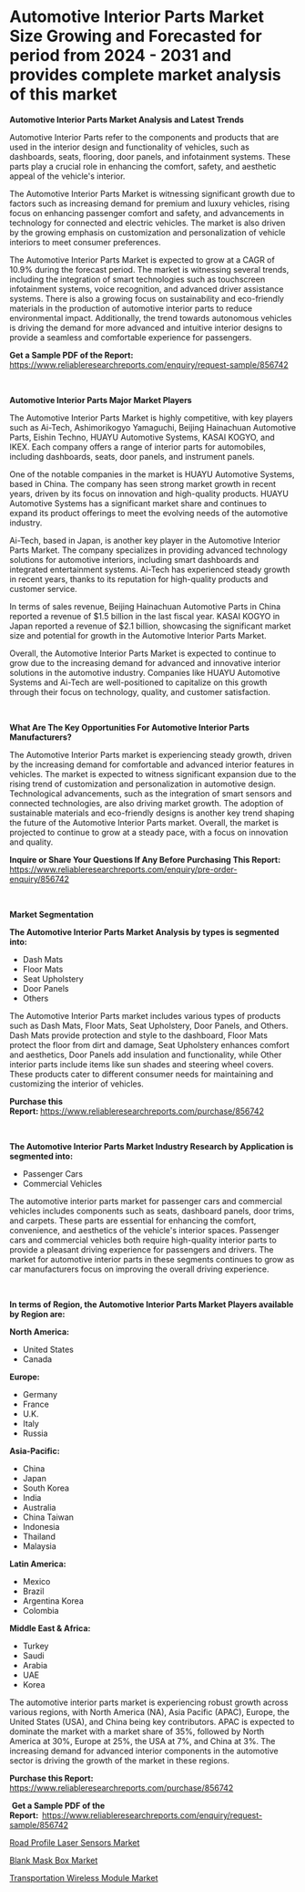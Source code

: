 <p><h1>Automotive Interior Parts Market Size Growing and Forecasted for period from 2024 - 2031 and provides complete market analysis of this market</h1></p><p><strong>Automotive Interior Parts Market Analysis and Latest Trends</strong></p>
<p><p>Automotive Interior Parts refer to the components and products that are used in the interior design and functionality of vehicles, such as dashboards, seats, flooring, door panels, and infotainment systems. These parts play a crucial role in enhancing the comfort, safety, and aesthetic appeal of the vehicle's interior.</p><p>The Automotive Interior Parts Market is witnessing significant growth due to factors such as increasing demand for premium and luxury vehicles, rising focus on enhancing passenger comfort and safety, and advancements in technology for connected and electric vehicles. The market is also driven by the growing emphasis on customization and personalization of vehicle interiors to meet consumer preferences.</p><p>The Automotive Interior Parts Market is expected to grow at a CAGR of 10.9% during the forecast period. The market is witnessing several trends, including the integration of smart technologies such as touchscreen infotainment systems, voice recognition, and advanced driver assistance systems. There is also a growing focus on sustainability and eco-friendly materials in the production of automotive interior parts to reduce environmental impact. Additionally, the trend towards autonomous vehicles is driving the demand for more advanced and intuitive interior designs to provide a seamless and comfortable experience for passengers.</p></p>
<p><strong>Get a Sample PDF of the Report:&nbsp;</strong> <a href="https://www.reliableresearchreports.com/enquiry/request-sample/856742">https://www.reliableresearchreports.com/enquiry/request-sample/856742</a></p>
<p>&nbsp;</p>
<p><strong>Automotive Interior Parts Major Market Players</strong></p>
<p><p>The Automotive Interior Parts Market is highly competitive, with key players such as Ai-Tech, Ashimorikogyo Yamaguchi, Beijing Hainachuan Automotive Parts, Eishin Techno, HUAYU Automotive Systems, KASAI KOGYO, and IKEX. Each company offers a range of interior parts for automobiles, including dashboards, seats, door panels, and instrument panels.</p><p>One of the notable companies in the market is HUAYU Automotive Systems, based in China. The company has seen strong market growth in recent years, driven by its focus on innovation and high-quality products. HUAYU Automotive Systems has a significant market share and continues to expand its product offerings to meet the evolving needs of the automotive industry.</p><p>Ai-Tech, based in Japan, is another key player in the Automotive Interior Parts Market. The company specializes in providing advanced technology solutions for automotive interiors, including smart dashboards and integrated entertainment systems. Ai-Tech has experienced steady growth in recent years, thanks to its reputation for high-quality products and customer service.</p><p>In terms of sales revenue, Beijing Hainachuan Automotive Parts in China reported a revenue of $1.5 billion in the last fiscal year. KASAI KOGYO in Japan reported a revenue of $2.1 billion, showcasing the significant market size and potential for growth in the Automotive Interior Parts Market.</p><p>Overall, the Automotive Interior Parts Market is expected to continue to grow due to the increasing demand for advanced and innovative interior solutions in the automotive industry. Companies like HUAYU Automotive Systems and Ai-Tech are well-positioned to capitalize on this growth through their focus on technology, quality, and customer satisfaction.</p></p>
<p>&nbsp;</p>
<p><strong>What Are The Key Opportunities For Automotive Interior Parts Manufacturers?</strong></p>
<p><p>The Automotive Interior Parts market is experiencing steady growth, driven by the increasing demand for comfortable and advanced interior features in vehicles. The market is expected to witness significant expansion due to the rising trend of customization and personalization in automotive design. Technological advancements, such as the integration of smart sensors and connected technologies, are also driving market growth. The adoption of sustainable materials and eco-friendly designs is another key trend shaping the future of the Automotive Interior Parts market. Overall, the market is projected to continue to grow at a steady pace, with a focus on innovation and quality.</p></p>
<p><strong>Inquire or Share Your Questions If Any Before Purchasing This Report:</strong> <a href="https://www.reliableresearchreports.com/enquiry/pre-order-enquiry/856742">https://www.reliableresearchreports.com/enquiry/pre-order-enquiry/856742</a></p>
<p>&nbsp;</p>
<p><strong>Market Segmentation</strong></p>
<p><strong>The Automotive Interior Parts Market Analysis by types is segmented into:</strong></p>
<p><ul><li>Dash Mats</li><li>Floor Mats</li><li>Seat Upholstery</li><li>Door Panels</li><li>Others</li></ul></p>
<p><p>The Automotive Interior Parts market includes various types of products such as Dash Mats, Floor Mats, Seat Upholstery, Door Panels, and Others. Dash Mats provide protection and style to the dashboard, Floor Mats protect the floor from dirt and damage, Seat Upholstery enhances comfort and aesthetics, Door Panels add insulation and functionality, while Other interior parts include items like sun shades and steering wheel covers. These products cater to different consumer needs for maintaining and customizing the interior of vehicles.</p></p>
<p><strong>Purchase this Report:&nbsp;</strong><a href="https://www.reliableresearchreports.com/purchase/856742">https://www.reliableresearchreports.com/purchase/856742</a></p>
<p>&nbsp;</p>
<p><strong>The Automotive Interior Parts Market Industry Research by Application is segmented into:</strong></p>
<p><ul><li>Passenger Cars</li><li>Commercial Vehicles</li></ul></p>
<p><p>The automotive interior parts market for passenger cars and commercial vehicles includes components such as seats, dashboard panels, door trims, and carpets. These parts are essential for enhancing the comfort, convenience, and aesthetics of the vehicle's interior spaces. Passenger cars and commercial vehicles both require high-quality interior parts to provide a pleasant driving experience for passengers and drivers. The market for automotive interior parts in these segments continues to grow as car manufacturers focus on improving the overall driving experience.</p></p>
<p>&nbsp;</p>
<p><strong>In terms of Region, the Automotive Interior Parts Market Players available by Region are:</strong></p>
<p>
    <p> <strong> North America: </strong>
        <ul>
            <li>United States</li>
            <li>Canada</li>
        </ul>
        </p> 
    <p> <strong> Europe: </strong>
        <ul>
            <li>Germany</li>
            <li>France</li>
            <li>U.K.</li>
            <li>Italy</li>
            <li>Russia</li>
        </ul>
        </p> 
    <p> <strong> Asia-Pacific: </strong>
        <ul>
            <li>China</li>
            <li>Japan</li>
            <li>South Korea</li>
            <li>India</li>
            <li>Australia</li>
            <li>China Taiwan</li>
            <li>Indonesia</li>
            <li>Thailand</li>
            <li>Malaysia</li>
        </ul>
        </p> 
    <p> <strong> Latin America: </strong>
        <ul>
            <li>Mexico</li>
            <li>Brazil</li>
            <li>Argentina Korea</li>
            <li>Colombia</li>
        </ul>
        </p> 
    <p> <strong> Middle East & Africa: </strong>
        <ul>
            <li>Turkey</li>
            <li>Saudi</li>
            <li>Arabia</li>
            <li>UAE</li>
            <li>Korea</li>
        </ul>
    </p>
    </p>
<p><p>The automotive interior parts market is experiencing robust growth across various regions, with North America (NA), Asia Pacific (APAC), Europe, the United States (USA), and China being key contributors. APAC is expected to dominate the market with a market share of 35%, followed by North America at 30%, Europe at 25%, the USA at 7%, and China at 3%. The increasing demand for advanced interior components in the automotive sector is driving the growth of the market in these regions.</p></p>
<p><strong>Purchase this Report: </strong><a href="https://www.reliableresearchreports.com/purchase/856742">https://www.reliableresearchreports.com/purchase/856742</a></p>
<p>&nbsp;<strong>Get a Sample PDF of the Report:&nbsp;&nbsp;</strong><a href="https://www.reliableresearchreports.com/enquiry/request-sample/856742">https://www.reliableresearchreports.com/enquiry/request-sample/856742</a></p>
<p><strong></strong></p>
<p><p><a href="https://view.publitas.com/reportprime-1/insights-into-road-profile-laser-sensors-market-size-analysing-market-share-trends-and-growth-from-2024-to-2031/">Road Profile Laser Sensors Market</a></p><p><a href="https://view.publitas.com/reportprime-1/blank-mask-box-market-growth-market-trends-covid-19-impact-and-forecasts-for-period-from-2024-2031/">Blank Mask Box Market</a></p><p><a href="https://view.publitas.com/reportprime-1/transportation-wireless-module-market-research-report-reveals-the-latest-trends-and-opportunities-of-this-market-for-period-from-2024-2031/">Transportation Wireless Module Market</a></p></p>